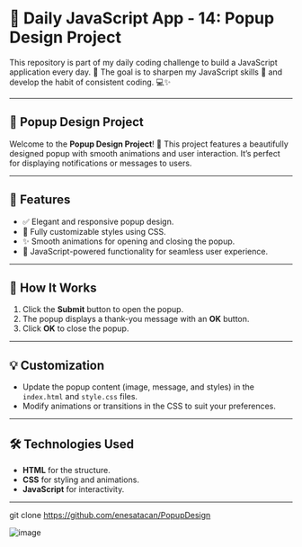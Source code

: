 # 🚀 Daily JavaScript App - 14: Popup Design Project  

This repository is part of my daily coding challenge to build a JavaScript application every day. 🌟 The goal is to sharpen my JavaScript skills 🧠 and develop the habit of consistent coding. 💻✨

---

## 🌟 Popup Design Project  

Welcome to the **Popup Design Project**! 🎉 This project features a beautifully designed popup with smooth animations and user interaction. It’s perfect for displaying notifications or messages to users.  

---

## 🚀 Features  
- ✅ Elegant and responsive popup design.  
- 🎨 Fully customizable styles using CSS.  
- ✨ Smooth animations for opening and closing the popup.  
- 🔗 JavaScript-powered functionality for seamless user experience.  

---

## 🎯 How It Works  
1. Click the **Submit** button to open the popup.  
2. The popup displays a thank-you message with an **OK** button.  
3. Click **OK** to close the popup.  

---

## 💡 Customization  
- Update the popup content (image, message, and styles) in the `index.html` and `style.css` files.  
- Modify animations or transitions in the CSS to suit your preferences.  

---

## 🛠️ Technologies Used  
- **HTML** for the structure.  
- **CSS** for styling and animations.  
- **JavaScript** for interactivity.  

---

git clone https://github.com/enesatacan/PopupDesign


![image](https://github.com/user-attachments/assets/76377452-4927-42bf-8a12-f5a7a3e7bbc4)
